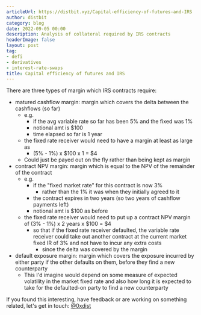 ```yaml
---
articleUrl: https://distbit.xyz/Capital-efficiency-of-futures-and-IRS
author: distbit
category: blog
date: 2022-09-05 00:00
description: Analysis of collateral required by IRS contracts
headerImage: false
layout: post
tag:
- defi
- derivatives
- interest-rate-swaps
title: Capital efficiency of futures and IRS
---
```


  
 

There are three types of margin which IRS contracts require:
- matured cashflow margin: margin which covers the delta between the cashflows (so far)
	- e.g.
		- if the avg variable rate so far has been 5% and the fixed was 1%
		- notional amt is $100
		- time elapsed so far is 1 year
	- the fixed rate receiver would need to have a margin at least as large as
		- (5% - 1%) x $100 x 1 = $4
	- Could just be payed out on the fly rather than being kept as margin
- contract NPV margin: margin which is equal to the NPV of the remainder of the contract
	- e.g. 
		- if the "fixed market rate" for this contract is now 3%
			- rather than the 1% it was when they initially agreed to it
		- the contract expires in two years (so two years of cashflow payments left)
		- notional amt is $100 as before
	- the fixed rate receiver would need to put up a contract NPV margin of (3% - 1%) x 2 years x $100 = $4
		- so that if the fixed rate receiver defaulted, the variable rate receiver could take out another contract at the current market fixed IR of 3% and not have to incur any extra costs
			- since the delta was covered by the margin
-  default exposure margin: margin which covers the exposure incurred by either party if the other defaults on them, before they find a new counterparty
	- This I'd imagine would depend on some measure of expected volatility in the market fixed rate and also how long it is expected to take for the defaulted-on party to find a new counterparty



If you found this interesting, have feedback or are working on something related, let's get in touch: [@0xdist](https://twitter.com/0xdist)